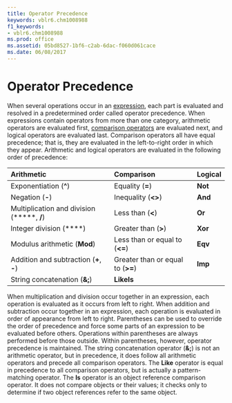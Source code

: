 ```yaml
---
title: Operator Precedence
keywords: vblr6.chm1008988
f1_keywords:
- vblr6.chm1008988
ms.prod: office
ms.assetid: 05bd8527-1bf6-c2ab-6dac-f060d061cace
ms.date: 06/08/2017
---
```



# Operator Precedence



When several operations occur in an [expression](vbe-glossary.md), each part is evaluated and resolved in a predetermined order called operator precedence.
When expressions contain operators from more than one category, arithmetic operators are evaluated first, [comparison operators](vbe-glossary.md) are evaluated next, and logical operators are evaluated last. Comparison operators all have equal precedence; that is, they are evaluated in the left-to-right order in which they appear. Arithmetic and logical operators are evaluated in the following order of precedence:


|**Arithmetic**|**Comparison**|**Logical**|
|:-----|:-----|:-----|
|Exponentiation (**^**)|Equality (**=**)|**Not**|
|Negation (**-**)|Inequality (**&lt;&gt;**)|**And**|
|Multiplication and division (*****, **/**)|Less than (**&lt;**)|**Or**|
|Integer division (**\**)|Greater than (**&gt;**)|**Xor**|
|Modulus arithmetic (**Mod**)|Less than or equal to (**&lt;=**)|**Eqv**|
|Addition and subtraction (**+**, **-**)|Greater than or equal to (**>=**)|**Imp**|
|String concatenation (**&;**)|**LikeIs**||

When multiplication and division occur together in an expression, each operation is evaluated as it occurs from left to right. When addition and subtraction occur together in an expression, each operation is evaluated in order of appearance from left to right. Parentheses can be used to override the order of precedence and force some parts of an expression to be evaluated before others. Operations within parentheses are always performed before those outside. Within parentheses, however, operator precedence is maintained.
The string concatenation operator (**&;**) is not an arithmetic operator, but in precedence, it does follow all arithmetic operators and precede all comparison operators.
The  **Like** operator is equal in precedence to all comparison operators, but is actually a pattern-matching operator.
The  **Is** operator is an object reference comparison operator. It does not compare objects or their values; it checks only to determine if two object references refer to the same object.

